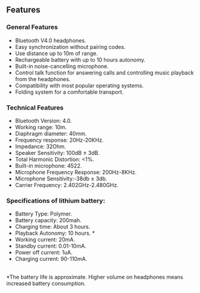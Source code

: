 ## Features

### General Features

- Bluetooth V4.0 headphones.
- Easy synchronization without pairing codes.
- Use distance up to 10m of range.
- Rechargeable battery with up to 10 hours autonomy.
- Built-in noise-cancelling microphone.
- Control talk function for answering calls and controlling music playback from the headphones.
- Compatibility with most popular operating systems.
- Folding system for a comfortable transport.

### Technical Features

- Bluetooth Version: 4.0.
- Working range: 10m.
- Diaphragm diameter: 40mm.
- Frequency response: 20Hz-20KHz.
- Impedance: 32Ohm.
- Speaker Sensitivity: 100dB ± 3dB.
- Total Harmonic Distortion: <1%.
- Built-in microphone: 4522.
- Microphone Frequency Response: 200Hz-8KHz.
- Microphone Sensitivity:-38db ± 3db.
- Carrier Frequency: 2.402GHz-2.480GHz.

### Specifications of lithium battery:
- Battery Type: Polymer.
- Battery capacity: 200mah.
- Charging time: About 3 hours.
- Playback Autonomy: 10 hours. *
- Working current: 20mA.
- Standby current: 0.01-10mA.
- Power off current: 1uA.
- Charging current: 90-110mA.

<br/>
*The battery life is approximate. Higher volume on headphones means increased battery consumption.
